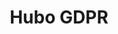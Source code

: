 ---
templateKey: project
title: Hubo GDPR
start: 2018-03-02T00:00:00.000Z
end: 2018-05-10T00:00:00.000Z
role: back-end and front-end developer
thumbnail: /img/hubo-gdpr.png
description: >-
    Customers could start a request to edit, view, remove, limit processing or trasfer data (also opt-out possiblity). These actions and how they were related to specific data (not all data can be removed) had to be implemented dynamically. I implemented the complete customer flow to issue a request, everything you see as a normal non-admin user.
url: https://gdpr.hubo.be/
---